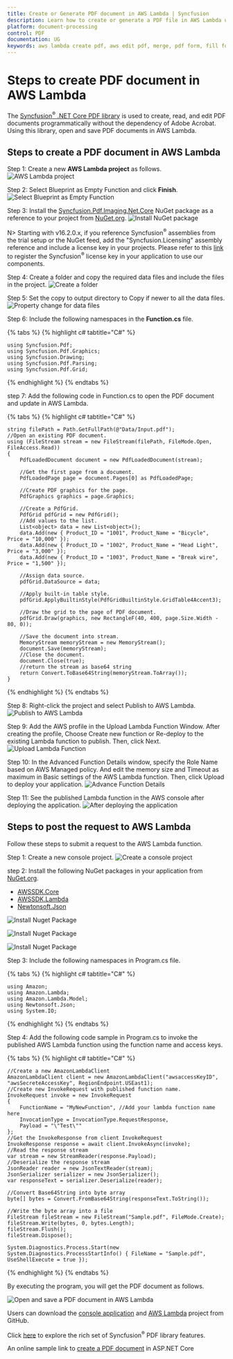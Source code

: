 ```yaml
---
title: Create or Generate PDF document in AWS Lambda | Syncfusion
description: Learn how to create or generate a PDF file in AWS Lambda using Syncfusion .NET Core PDF library without the dependency of Adobe Acrobat. 
platform: document-processing
control: PDF
documentation: UG
keywords: aws lambda create pdf, aws edit pdf, merge, pdf form, fill form, digital sign, table, c#, dotnet core pdf, asp generate pdf, aspx generate pdf
---
```


# Steps to create PDF document in AWS Lambda

The [Syncfusion<sup>&reg;</sup> .NET Core PDF library](https://www.syncfusion.com/document-processing/pdf-framework/net-core) is used to create, read, and edit PDF documents programmatically without the dependency of Adobe Acrobat. Using this library, open and save PDF documents in AWS Lambda. 

## Steps to create a PDF document in AWS Lambda

Step 1: Create a new **AWS Lambda project** as follows.
![AWS Lambda project](GettingStarted_images/AWS_Project.png)

Step 2: Select Blueprint as Empty Function and click **Finish**.
![Select Blueprint as Empty Function](GettingStarted_images/Blueprint_AWS.png)

Step 3: Install the [Syncfusion.Pdf.Imaging.Net.Core](https://www.nuget.org/packages?q=Syncfusion.Pdf.Imaging.Net.Core) NuGet package as a reference to your project from [NuGet.org](https://www.nuget.org/).
![Install NuGet package](GettingStarted_images/NuGetPackageAWSLambda.png)

N> Starting with v16.2.0.x, if you reference Syncfusion<sup>&reg;</sup> assemblies from the trial setup or the NuGet feed, add the "Syncfusion.Licensing" assembly reference and include a license key in your projects. Please refer to this [link](https://help.syncfusion.com/common/essential-studio/licensing/overview) to register the Syncfusion<sup>&reg;</sup> license key in your application to use our components.

Step 4: Create a folder and copy the required data files and include the files in the project.
![Create a folder](GettingStarted_images/Data-Folder.png)

Step 5: Set the copy to output directory to Copy if newer to all the data files.
![Property change for data files](GettingStarted_images/Document-property-AWS-lambda.png)

Step 6: Include the following namespaces in the **Function.cs** file.

{% tabs %}
{% highlight c# tabtitle="C#" %}

    using Syncfusion.Pdf;
    using Syncfusion.Pdf.Graphics;
    using Syncfusion.Drawing;
    using Syncfusion.Pdf.Parsing;
    using Syncfusion.Pdf.Grid;

{% endhighlight %}
{% endtabs %}

step 7: Add the following code in Function.cs to open the PDF document and update in AWS Lambda.

{% tabs %}
{% highlight c# tabtitle="C#" %}

    string filePath = Path.GetFullPath(@"Data/Input.pdf");
    //Open an existing PDF document.
    using (FileStream stream = new FileStream(filePath, FileMode.Open, FileAccess.Read))
    {
        PdfLoadedDocument document = new PdfLoadedDocument(stream);

        //Get the first page from a document.
        PdfLoadedPage page = document.Pages[0] as PdfLoadedPage;

        //Create PDF graphics for the page.
        PdfGraphics graphics = page.Graphics;

        //Create a PdfGrid.
        PdfGrid pdfGrid = new PdfGrid();
        //Add values to the list.
        List<object> data = new List<object>();
        data.Add(new { Product_ID = "1001", Product_Name = "Bicycle", Price = "10,000" });
        data.Add(new { Product_ID = "1002", Product_Name = "Head Light", Price = "3,000" });
        data.Add(new { Product_ID = "1003", Product_Name = "Break wire", Price = "1,500" });
                
        //Assign data source.
        pdfGrid.DataSource = data;

        //Apply built-in table style.
        pdfGrid.ApplyBuiltinStyle(PdfGridBuiltinStyle.GridTable4Accent3);

        //Draw the grid to the page of PDF document.
        pdfGrid.Draw(graphics, new RectangleF(40, 400, page.Size.Width - 80, 0));

        //Save the document into stream.
        MemoryStream memoryStream = new MemoryStream();
        document.Save(memoryStream);
        //Close the document.
        document.Close(true);
        //return the stream as base64 string
        return Convert.ToBase64String(memoryStream.ToArray());
    }

{% endhighlight %}
{% endtabs %}

Step 8: Right-click the project and select Publish to AWS Lambda.
![Publish to AWS Lambda](GettingStarted_images/Publish.png)

Step 9: Add the AWS profile in the Upload Lambda Function Window. After creating the profile, Choose Create new function or Re-deploy to the existing Lambda function to publish. Then, click Next.
![Upload Lambda Function](GettingStarted_images/Upload-Lampda.png)

Step 10: In the Advanced Function Details window, specify the Role Name based on AWS Managed policy. And edit the memory size and Timeout as maximum in Basic settings of the AWS Lambda function. Then, click Upload to deploy your application.
![Advance Function Details](GettingStarted_images/Advanced-AWS.png)

Step 11: See the published Lambda function in the AWS console after deploying the application.
![After deploying the application](GettingStarted_images/AWS-Lambda-Function.png)


## Steps to post the request to AWS Lambda

Follow these steps to submit a request to the AWS Lambda function.

Step 1: Create a new console project.
![Create a console project](GettingStarted_images/Console-APP.png)

step 2: Install the following NuGet packages in your application from [NuGet.org](https://www.nuget.org/).

* [AWSSDK.Core](https://www.nuget.org/packages/AWSSDK.Core/)
* [AWSSDK.Lambda](https://www.nuget.org/packages/AWSSDK.Lambda/)
* [Newtonsoft.Json](https://www.nuget.org/packages/Newtonsoft.Json/)

![Install Nuget Package](GettingStarted_images/AWSSDKCore-nuget.png)

![Install Nuget Package](GettingStarted_images/AWSSDKLambda-nuget.png)

![Install Nuget Package](GettingStarted_images/NewtonsoftJson-nuget.png)

Step 3: Include the following namespaces in Program.cs file.

{% tabs %}
{% highlight c# tabtitle="C#" %}

    using Amazon;
    using Amazon.Lambda;
    using Amazon.Lambda.Model;
    using Newtonsoft.Json;
    using System.IO;

{% endhighlight %}
{% endtabs %}

Step 4: Add the following code sample in Program.cs to invoke the published AWS Lambda function using the function name and access keys.

{% tabs %}
{% highlight c# tabtitle="C#" %}

    //Create a new AmazonLambdaClient
    AmazonLambdaClient client = new AmazonLambdaClient("awsaccessKeyID", "awsSecreteAccessKey", RegionEndpoint.USEast1);
    //Create new InvokeRequest with published function name.
    InvokeRequest invoke = new InvokeRequest
    {
        FunctionName = "MyNewFunction", //Add your lambda function name here
        InvocationType = InvocationType.RequestResponse,
        Payload = "\"Test\""
    };
    //Get the InvokeResponse from client InvokeRequest
    InvokeResponse response = await client.InvokeAsync(invoke);
    //Read the response stream
    var stream = new StreamReader(response.Payload);
    //Deserialize the response stream
    JsonReader reader = new JsonTextReader(stream);
    JsonSerializer serializer = new JsonSerializer();
    var responseText = serializer.Deserialize(reader);

    //Convert Base64String into byte array
    byte[] bytes = Convert.FromBase64String(responseText.ToString());

    //Write the byte array into a file
    FileStream fileStream = new FileStream("Sample.pdf", FileMode.Create);
    fileStream.Write(bytes, 0, bytes.Length);
    fileStream.Flush();
    fileStream.Dispose();

    System.Diagnostics.Process.Start(new System.Diagnostics.ProcessStartInfo() { FileName = "Sample.pdf", UseShellExecute = true });

{% endhighlight %}
{% endtabs %}

By executing the program, you will get the PDF document as follows.

![Open and save a PDF document in AWS Lambda](GettingStarted_images/Output.png)

Users can download the [console application](https://github.com/SyncfusionExamples/PDF-Examples/tree/master/Getting%20Started/AWS/ConsoleApp) and [AWS Lambda](https://github.com/SyncfusionExamples/PDF-Examples/tree/master/Getting%20Started/AWS/AWSLambdaProject) project from GitHub.

Click [here](https://www.syncfusion.com/document-processing/pdf-framework/net-core?_gl=1*7czwz1*_ga*OTcwNzc5NDkuMTY4MTEwMjEwNA..*_ga_WC4JKKPHH0*MTY4OTg0NTE0Ni4zMzguMC4xNjg5ODQ1MTQ2LjYwLjAuMA..) to explore the rich set of Syncfusion<sup>&reg;</sup> PDF library features.

An online sample link to [create a PDF document](https://ej2.syncfusion.com/aspnetcore/PDF/HelloWorld#/bootstrap5) in ASP.NET Core